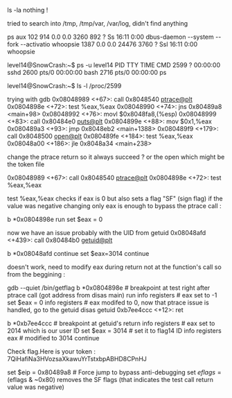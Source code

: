 ls -la 
nothing !

tried to search into /tmp, /tmp/var, /var/log, didn't find anything

ps aux
102        914  0.0  0.0   3260   892 ?        Ss   16:11   0:00 dbus-daemon --system --fork --activatio
whoopsie  1387  0.0  0.0  24476  3760 ?        Ssl  16:11   0:00 whoopsie

level14@SnowCrash:~$ ps -u level14
 PID TTY          TIME CMD
 2599 ?        00:00:00 sshd
 2600 pts/0    00:00:00 bash
 2716 pts/0    00:00:00 ps

level14@SnowCrash:~$ ls -l /proc/2599

trying with gdb
0x08048989 <+67>:	call   0x8048540 <ptrace@plt>
   0x0804898e <+72>:	test   %eax,%eax
   0x08048990 <+74>:	jns    0x80489a8 <main+98>
   0x08048992 <+76>:	movl   $0x8048fa8,(%esp)
   0x08048999 <+83>:	call   0x80484e0 <puts@plt>
   0x0804899e <+88>:	mov    $0x1,%eax
   0x080489a3 <+93>:	jmp    0x8048eb2 <main+1388>
 0x080489f9 <+179>:	call   0x8048500 <open@plt>
   0x080489fe <+184>:	test   %eax,%eax
   0x08048a00 <+186>:	jle    0x8048a34 <main+238>

change the ptrace return so it always succeed ? 
or the open which might be the token file


   0x08048989 <+67>:	call   0x8048540 <ptrace@plt>
   0x0804898e <+72>:	test   %eax,%eax

test %eax,%eax checks if eax is 0 but also sets a flag "SF" (sign flag) if the value was negative
changing only eax is enough to bypass the ptrace call :

b *0x0804898e
run
set $eax = 0

now we have an issue probably  with the UID from getuid 
0x08048afd <+439>:	call   0x80484b0 <getuid@plt>

b *0x08048afd
continue
set $eax=3014
continue

doesn't work, need to modify eax during return not at the function's call
so from the beggining :


gdb --quiet /bin/getflag
b *0x0804898e		# breakpoint at test right after ptrace call (got address from disas main)
run
info registers		# eax set to -1
set $eax = 0
info registers		# eax modifed to 0, now that ptrace issue is handled, go to the getuid
disas getuid
   0xb7ee4ccc <+12>:	ret 

b *0xb7ee4ccc		# breakpoint at getuid's return
info registers		# eax set to 2014 which is our user ID
set $eax = 3014		# set it to flag14 ID
info registers eax	# modified to 3014
continue

Check flag.Here is your token : 7QiHafiNa3HVozsaXkawuYrTstxbpABHD8CPnHJ




set $eip = 0x80489a8  # Force jump to bypass anti-debugging
set $eflags = ($eflags & ~0x80) removes the SF flags (that indicates the test call return value was negative)